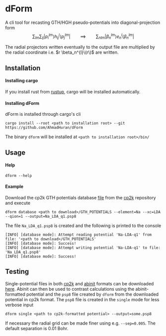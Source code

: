 # dForm
A cli tool for recasting GTH/HGH pseudo-potentials into diagonal-projection form
$$\sum_{lm} \sum_{ij} |p_i^{lm} \rangle h^l_{ij}\langle p_j^{lm}|\qquad\implies\qquad \sum_{nlm}|\beta_n^{lm} \rangle e^l_{n}\langle \beta_n^{lm}|$$

The radial projectors written eventually to the output file are multiplied by the radial coordinate i.e. $r \beta_n^{l}\(r\)$ are written.

## Installation 
#### Installing cargo
If you install rust from [rustup](https://rustup.rs/), cargo will be installed automatically. 
#### Installing dForm
dForm is installed through cargo's cli
```
cargo install --root <path to installation root> --git https://github.com/AhmadHuran/dForm
```
The binary `dform` will be installed at `<path to installation root>/bin/`
## Usage
#### Help 
```
dform --help
```
#### Example
Download the cp2k GTH potentials database [file](https://github.com/cp2k/cp2k/blob/master/data/GTH_POTENTIALS) from the [cp2k](https://github.com/cp2k/cp2k) repository and execute
```
dform database <path to download>/GTH_POTENTIALS --element=Na --xc=LDA --qion=1 --output=Na_LDA_q1.psp8
```
The file `Na_LDA_q1.psp8` is created and the following is printed to the console
```
[INFO] [database mode]: Attempt reading potential 'Na-LDA-q1' from file: '<path to download>/GTH_POTENTIALS'
[INFO] [database mode]: Success!
[INFO] [database mode]: Attempt writing potential 'Na-LDA-q1' to file: 'Na_LDA_q1.psp8'
[INFO] [database mode]: Success!
```
## Testing
Single-potential files in both [cp2k](https://www.cp2k.org/) and [abinit](https://www.abinit.org/) formats can be downloaded [here](https://htmlpreview.github.io/?https://github.com/cp2k/cp2k-data/blob/master/potentials/Goedecker/index.html).
Abinit can then be used to contrast calculations using the abinit-formatted potential and the `psp8` file created by `dform` from the downloaded potential in cp2k format. The `psp8` file is created in the `single` mode for less verbose input
```
dform single <path to cp2k-formatted potential> --output=some.psp8
```
If necessary the radial grid can be made finer using e.g. `--sep=0.005`. The default separation is 0.01 Bohr.
